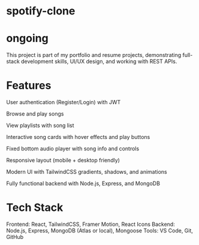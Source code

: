 # spotify-clone
# ongoing

This project is part of my portfolio and resume projects, demonstrating full-stack development skills, UI/UX design, and working with REST APIs.

# Features

User authentication (Register/Login) with JWT

Browse and play songs

View playlists with song list

Interactive song cards with hover effects and play buttons

Fixed bottom audio player with song info and controls

Responsive layout (mobile + desktop friendly)

Modern UI with TailwindCSS gradients, shadows, and animations

Fully functional backend with Node.js, Express, and MongoDB

 # Tech Stack

Frontend: React, TailwindCSS, Framer Motion, React Icons
Backend: Node.js, Express, MongoDB (Atlas or local), Mongoose
Tools: VS Code, Git, GitHub
